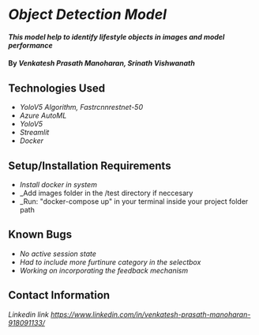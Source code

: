 # _Object Detection Model_

#### _This model help to identify lifestyle objects in images and model performance_

#### By _**Venkatesh Prasath Manoharan, Srinath Vishwanath**_

## Technologies Used

* _YoloV5 Algorithm, Fastrcnnrestnet-50_
* _Azure AutoML_
* _YoloV5_
* _Streamlit_
* _Docker_

## Setup/Installation Requirements

* _Install docker in system_
* _Add images folder in the /test directory if neccesary
* _Run: "docker-compose up" in your terminal inside your project folder path



## Known Bugs

* _No active session state_
* _Had to include more furtinure category in the selectbox_
* _Working on incorporating the feedback mechanism_

## Contact Information

_Linkedin link https://www.linkedin.com/in/venkatesh-prasath-manoharan-918091133/_

